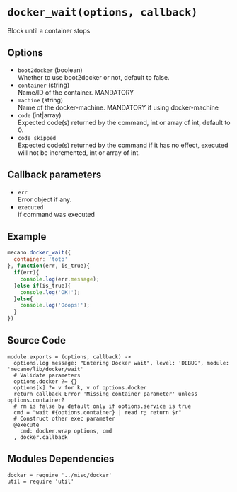 
# `docker_wait(options, callback)`

Block until a container stops

## Options

*   `boot2docker` (boolean)   
    Whether to use boot2docker or not, default to false.   
*   `container` (string)   
    Name/ID of the container. MANDATORY   
*   `machine` (string)   
    Name of the docker-machine. MANDATORY if using docker-machine   
*   `code` (int|array)   
    Expected code(s) returned by the command, int or array of int, default to 0.   
*   `code_skipped`   
    Expected code(s) returned by the command if it has no effect, executed will
    not be incremented, int or array of int.   

## Callback parameters

*   `err`   
    Error object if any.   
*   `executed`   
    if command was executed   

## Example

```javascript
mecano.docker_wait({
  container: 'toto'
}, function(err, is_true){
  if(err){
    console.log(err.message);
  }else if(is_true){
    console.log('OK!');
  }else{
    console.log('Ooops!');
  }
})
```

## Source Code

    module.exports = (options, callback) ->
      options.log message: "Entering Docker wait", level: 'DEBUG', module: 'mecano/lib/docker/wait'
      # Validate parameters
      options.docker ?= {}
      options[k] ?= v for k, v of options.docker
      return callback Error 'Missing container parameter' unless options.container?
      # rm is false by default only if options.service is true
      cmd = "wait #{options.container} | read r; return $r"
      # Construct other exec parameter
      @execute
        cmd: docker.wrap options, cmd
      , docker.callback

## Modules Dependencies

    docker = require '../misc/docker'
    util = require 'util'
